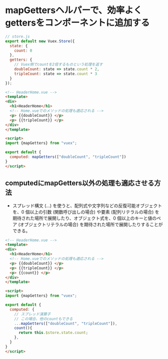 # mapGettersヘルパーで、効率よくgettersをコンポーネントに追加する

```js
// store.js
export default new Vuex.Store({
  state: {
    count: 0
  },
  getters: {
    // Vuex側でcountを2倍するものという処理を返す
    doubleCount: state => state.count * 2,
    tripleCount: state => state.count * 3
  }
});
```

```html
<!-- HeaderHome.vue -->
<template>
<div>
  <h1>HeaderHome</h1>
  <!-- Home.vueでのメソッドの処理も適応される -->
  <p> {{doubleCount}} </p>
  <p> {{tripleCount}} </p>
</div>
</template>

<script>
import {mapGetters} from "vuex";

export default {
  computed: mapGetters(["doubleCount", "tripleCount"])
}
</script>
```

## computedにmapGetters以外の処理も適応させる方法
- スプレッド構文 (...) を使うと、配列式や文字列などの反復可能オブジェクトを、0 個以上の引数 (関数呼び出しの場合) や要素 (配列リテラルの場合) を期待された場所で展開したり、オブジェクト式を、0 個以上のキーと値のペア (オブジェクトリテラルの場合) を期待された場所で展開したりすることができる。

```html
<!-- HeaderHome.vue -->
<template>
<div>
  <h1>HeaderHome</h1>
  <!-- Home.vueでのメソッドの処理も適応される -->
  <p> {{doubleCount}} </p>
  <p> {{tripleCount}} </p>
  <p> {{count}} </p>
</div>
</template>

<script>
import {mapGetters} from "vuex";

export default {
  computed: {
    // スプレッド演算子
    // この場合、他のcountもできる
    ...mapGetters(["doubleCount", "tripleCount"]),
    count(){
      return this.$store.state.count;
    },
  }
}
</script>
```

